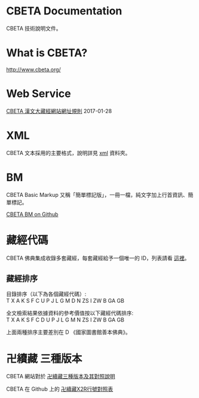 # CBETA Documentation

CBETA 技術說明文件。

# What is CBETA?

http://www.cbeta.org/

# Web Service

[CBETA 漢文大藏經網站網址規則](http://tripitaka.cbeta.org/url_rules) 2017-01-28

# XML

CBETA 文本採用的主要格式，說明詳見 [xml](xml) 資料夾。

# BM

CBETA Basic Markup 又稱「簡單標記版」，一冊一檔，純文字加上行首資訊、簡單標記。

[CBETA BM on Github](https://github.com/mahawu/BM_u8)

# 藏經代碼

CBETA 佛典集成收錄多套藏經，每套藏經給予一個唯一的 ID，列表請看 [這裡](http://www.cbeta.org/format/id.php)。

## 藏經排序

目錄排序（以下為各個藏經代碼）:  
T X A K S F C U P J L G M D N ZS I ZW B GA GB

全文檢索結果依據資料的參考價值按以下藏經代碼排序:  
T X A K S F C D U P J L G M N ZS I ZW B GA GB

上面兩種排序主要差別在 D 《國家圖書館善本佛典》。

# 卍續藏 三種版本

CBETA 網站對於 [卍續藏三種版本及其對照說明](http://www.cbeta.org/data-format/zrx.htm#zrx)

CBETA 在 Github 上的 [卍續藏X2R行號對照表](https://github.com/cbeta-git/cbwork-common-X2R)

